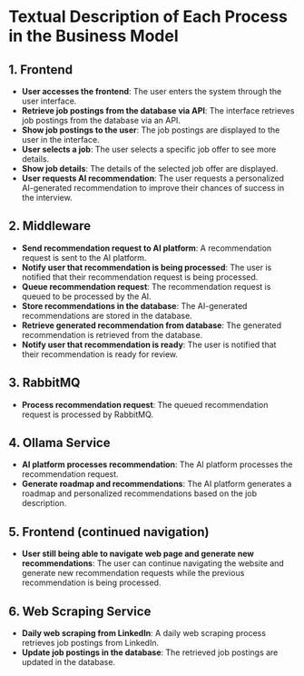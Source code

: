 # Textual Description of Each Process in the Business Model

## 1. **Frontend**
   - **User accesses the frontend**: The user enters the system through the user interface.
   - **Retrieve job postings from the database via API**: The interface retrieves job postings from the database via an API.
   - **Show job postings to the user**: The job postings are displayed to the user in the interface.
   - **User selects a job**: The user selects a specific job offer to see more details.
   - **Show job details**: The details of the selected job offer are displayed.
   - **User requests AI recommendation**: The user requests a personalized AI-generated recommendation to improve their chances of success in the interview.

## 2. **Middleware**
   - **Send recommendation request to AI platform**: A recommendation request is sent to the AI platform.
   - **Notify user that recommendation is being processed**: The user is notified that their recommendation request is being processed.
   - **Queue recommendation request**: The recommendation request is queued to be processed by the AI.
   - **Store recommendations in the database**: The AI-generated recommendations are stored in the database.
   - **Retrieve generated recommendation from database**: The generated recommendation is retrieved from the database.
   - **Notify user that recommendation is ready**: The user is notified that their recommendation is ready for review.

## 3. **RabbitMQ**
   - **Process recommendation request**: The queued recommendation request is processed by RabbitMQ.

## 4. **Ollama Service**
   - **AI platform processes recommendation**: The AI platform processes the recommendation request.
   - **Generate roadmap and recommendations**: The AI platform generates a roadmap and personalized recommendations based on the job description.

## 5. **Frontend (continued navigation)**
   - **User still being able to navigate web page and generate new recommendations**: The user can continue navigating the website and generate new recommendation requests while the previous recommendation is being processed.

## 6. **Web Scraping Service**
   - **Daily web scraping from LinkedIn**: A daily web scraping process retrieves job postings from LinkedIn.
   - **Update job postings in the database**: The retrieved job postings are updated in the database.